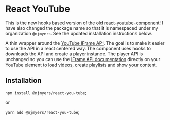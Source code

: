 # React YouTube

This is the new hooks based version of the old [react-youtube-component](https://www.npmjs.com/package/react-youtube-component)! I have also changed the package name so that it is namespaced under my organization `@njmyers`. See the updated installation instructions below.

A thin wrapper around the [YouTube IFrame API](https://developers.google.com/youtube/iframe_api_reference). The goal is to make it easier to use the API in a react centered way. The component uses hooks to downloads the API and create a player instance. The player API is unchanged so you can use the [IFrame API documentation](https://developers.google.com/youtube/iframe_api_reference) directly on your YouTube element to load videos, create playlists and show your content.

## Installation

`npm install @njmyers/react-you-tube`;

or

`yarn add @njmyers/react-you-tube`;

<!-- STORY -->
